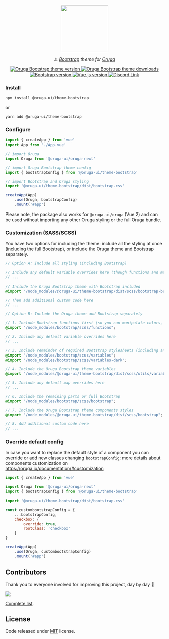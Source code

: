 <p align="center">
    <img width="150" src="https://raw.githubusercontent.com/oruga-ui/theme-bootstrap/main/public/logo.svg" />
</p>

<p align="center">
  ⚓ <i><a href="https://getbootstrap.com/" target="_blank">Bootstrap</a> theme for <a href="https://oruga.io" target="_blank">Oruga</a></i>
</p>

<p align="center">
    <a href="https://www.npmjs.com/package/@oruga-ui/theme-bootstrap">
        <img src="https://img.shields.io/npm/v/@oruga-ui/theme-bootstrap.svg?logo=npm" alt="Oruga Bootstrap theme version" />
    <a>
    <a href="https://www.npmjs.com/package/@oruga-ui/theme-bootstrap">
        <img src="https://img.shields.io/npm/dt/@oruga-ui/theme-bootstrap.svg" alt="Oruga Bootstrap theme downloads" />
    </a>
    <a href="https://getbootstrap.com/docs">
        <img src="https://img.shields.io/badge/bootstrap-5.3.x-712cf9" alt="Bootstrap version">
    </a>
    <a href="https://vuejs.org">
        <img src="https://img.shields.io/badge/vue.js-3.x-4fc08d" alt="Vue.js version">
    </a>
    <a href="https://discord.gg/RuKuBYN">
        <img src="https://img.shields.io/badge/chat-on%20discord-7289DA.svg?logo=discord"  alt="Discord Link"/>
    </a>
</p>


### Install

```sh
npm install @oruga-ui/theme-bootstrap
```

or

```sh
yarn add @oruga-ui/theme-bootstrap
```

### Configure

```js
import { createApp } from 'vue'
import App from './App.vue'

// import Oruga
import Oruga from '@oruga-ui/oruga-next'

// import Oruga Bootstrap theme config
import { bootstrapConfig } from '@oruga-ui/theme-bootstrap'

// import Bootstrap and Oruga styling
import '@oruga-ui/theme-bootstrap/dist/bootstrap.css'

createApp(App)
    .use(Oruga, bootstrapConfig)
    .mount('#app')
```
Please note, the package also works for `@oruga-ui/oruga` (Vue 2) and can be used without importing any other Oruga styling or the full Oruga bundle.

### Customization (SASS/SCSS)

You have two options for including the theme: include all the styling at once (including the full Bootstrap), or include the Oruga theme and Bootstrap separately.

```scss
// Option A: Include all styling (including Bootstrap)

// Include any default variable overrides here (though functions and maps won't be available here)
// ...

// Include the Oruga Bootstrap theme with Bootstrap included
@import "/node_modules/@oruga-ui/theme-bootstrap/dist/scss/bootstrap-build";

// Then add additional custom code here
// ...
```

```scss
// Option B: Include the Oruga theme and Bootstrap separately

// 1. Include Bootstrap functions first (so you can manipulate colors, SVGs, calc, etc)
@import "/node_modules/bootstrap/scss/functions";

// 2. Include any default variable overrides here
// ...

// 3. Include remainder of required Bootstrap stylesheets (including any separate color mode stylesheets)
@import "/node_modules/bootstrap/scss/variables";
@import "/node_modules/bootstrap/scss/variables-dark";

// 4. Include the Oruga Bootstrap theme variables
@import "/node_modules/@oruga-ui/theme-bootstrap/dist/scss/utils/variables";

// 5. Include any default map overrides here
// ...

// 6. Include the remaining parts or full Bootstrap
@import "/node_modules/bootstrap/scss/bootstrap";

// 7. Include the Oruga Bootstrap theme components styles
@import "/node_modules/@oruga-ui/theme-bootstrap/dist/scss/bootstrap";

// 8. Add additional custom code here
// ...
```

### Override default config

In case you want to replace the default style of a component you can override or add new classes changing ``bootstrapConfig``; more details about components customization on https://oruga.io/documentation/#customization

```js
import { createApp } from 'vue'

import Oruga from '@oruga-ui/oruga-next'
import { bootstrapConfig } from '@oruga-ui/theme-bootstrap'

import '@oruga-ui/theme-bootstrap/dist/bootstrap.css'

const custombootstrapConfig = {
    ...bootstrapConfig,
    checkbox: {
        override: true,
        rootClass: 'checkbox'
    }
}

createApp(App)
    .use(Oruga, custombootstrapConfig)
    .mount('#app')
```

## Contributors
Thank you to everyone involved for improving this project, day by day 💚

<a href="https://github.com/oruga-ui/theme-bootstrap">
  <img
  src="https://contrib.rocks/image?repo=oruga-ui/theme-bootstrap"
  />
</a>

[Complete list](CONTRIBUTORS.md).

## License

Code released under [MIT](https://github.com/oruga-ui/theme-bootstrap/blob/main/LICENSE) license.
